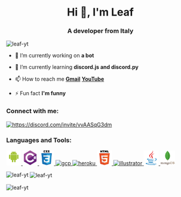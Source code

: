 <h1 align="center">Hi 👋, I'm Leaf</h1>
<h3 align="center">A developer from Italy</h3>

<p align="left"> <img src="https://komarev.com/ghpvc/?username=leaf-yt&label=Profile%20views&color=0e75b6&style=flat" alt="leaf-yt" /> </p>

- 🔭 I’m currently working on **a bot**

- 🌱 I’m currently learning **discord.js and discord.py**

- 📫 How to reach me **[Gmail](dbd.js333@gmail.com)** 
**[YouTube](https://youtube.com/channel/UC9yRVadElzxSO3ZUywK6Yig)**

- ⚡ Fun fact **I'm funny**

<h3 align="left">Connect with me:</h3>
<p align="left">
<a href="https://discord.gg/https://discord.com/invite/vvAASqG3dm" target="blank"><img align="center" src="https://cdn.jsdelivr.net/npm/simple-icons@3.0.1/icons/discord.svg" alt="https://discord.com/invite/vvAASqG3dm" height="30" width="40" /></a>
</p>


<h3 align="left">Languages and Tools:</h3>
<p align="left"> <a href="https://developer.android.com" target="_blank"> <img src="https://raw.githubusercontent.com/devicons/devicon/master/icons/android/android-original-wordmark.svg" alt="android" width="40" height="40"/> </a> <a href="https://www.w3schools.com/cs/" target="_blank"> <img src="https://raw.githubusercontent.com/devicons/devicon/master/icons/csharp/csharp-original.svg" alt="csharp" width="40" height="40"/> </a> <a href="https://www.w3schools.com/css/" target="_blank"> <img src="https://raw.githubusercontent.com/devicons/devicon/master/icons/css3/css3-original-wordmark.svg" alt="css3" width="40" height="40"/> </a> <a href="https://cloud.google.com" target="_blank"> <img src="https://www.vectorlogo.zone/logos/google_cloud/google_cloud-icon.svg" alt="gcp" width="40" height="40"/> </a> <a href="https://heroku.com" target="_blank"> <img src="https://www.vectorlogo.zone/logos/heroku/heroku-icon.svg" alt="heroku" width="40" height="40"/> </a> <a href="https://www.w3.org/html/" target="_blank"> <img src="https://raw.githubusercontent.com/devicons/devicon/master/icons/html5/html5-original-wordmark.svg" alt="html5" width="40" height="40"/> </a> <a href="https://www.adobe.com/in/products/illustrator.html" target="_blank"> <img src="https://www.vectorlogo.zone/logos/adobe_illustrator/adobe_illustrator-icon.svg" alt="illustrator" width="40" height="40"/> </a> <a href="https://www.java.com" target="_blank"> <img src="https://raw.githubusercontent.com/devicons/devicon/master/icons/java/java-original.svg" alt="java" width="40" height="40"/> </a> <a href="https://www.mongodb.com/" target="_blank"> <img src="https://raw.githubusercontent.com/devicons/devicon/master/icons/mongodb/mongodb-original-wordmark.svg" alt="mongodb" width="40" height="40"/> </a> </p>



<p><img align="left" src="https://github-readme-stats.vercel.app/api/top-langs?username=leaf-yt&show_icons=true&locale=en&layout=compact" alt="leaf-yt" /></p>

<p>&nbsp;<img align="center" src="https://github-readme-stats.vercel.app/api?username=leaf-yt&show_icons=true&locale=en" alt="leaf-yt" /></p>

<p><img align="center" src="https://github-readme-streak-stats.herokuapp.com/?user=leaf-yt&" alt="leaf-yt" /></p>


